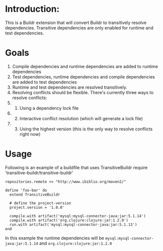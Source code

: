 # Introduction:
This is a Buildr extension that will convert Buildr to transitively resolve dependencies. Transitive dependencies are only enabled for runtime and test dependencies.

# Goals
1. Compile dependencies and runtime dependencies are added to runtime dependencies
2. Test dependencies, runtime dependencies and compile dependencies are added to test dependencies
3. Runtime and test dependencies are resolved transitively.
4. Resolving conflicts should be flexible. There's currently three ways to resolve conflicts:
4. 1. Using a dependency lock file
4. 2. Interactive conflict resolution (which will generate a lock file)
4. 3. Using the highest version (this is the only way to resolve conflicts right now)

# Usage
Following is an example of a buildfile that uses TransitiveBuildr
    require 'transitive-buildr/transitive-buildr'

    repositories.remote << "http://www.ibiblio.org/maven2/"

    define 'foo-bar' do
      extend TransitiveBuildr

      # define the project-version
      project.version = '1.0.0'

      compile.with artifact('mysql:mysql-connector-java:jar:5.1.14')
      compile.with artifact('org.clojure:clojure:jar:1.2.0')
      run.with artifact('mysql:mysql-connector-java:jar:5.1.13')
    end

In this example the runtime dependencies will be `mysql:mysql-connector-java:jar:5.1.14` and `org.clojure:clojure:jar:1.2.0`